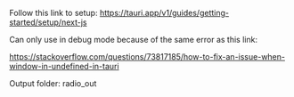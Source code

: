 Follow this link to setup:
https://tauri.app/v1/guides/getting-started/setup/next-js

Can only use in debug mode because of the same error as this link:

https://stackoverflow.com/questions/73817185/how-to-fix-an-issue-when-window-in-undefined-in-tauri

Output folder: radio_out

